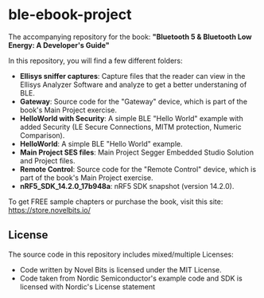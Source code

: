 # ble-ebook-project
The accompanying repository for the book: **"Bluetooth 5 &amp; Bluetooth Low Energy: A Developer's Guide"**

In this repository, you will find a few different folders:
- **Ellisys sniffer captures**: Capture files that the reader can view in the Ellisys Analyzer Software and analyze to get a better understaning of BLE.
- **Gateway**: Source code for the "Gateway" device, which is part of the book's Main Project exercise.
- **HelloWorld with Security**: A simple BLE "Hello World" example with added Security (LE Secure Connections, MITM protection, Numeric Comparison).
- **HelloWorld**: A simple BLE "Hello World" example.
- **Main Project SES files**: Main Project Segger Embedded Studio Solution and Project files.
- **Remote Control**: Source code for the "Remote Control" device, which is part of the book's Main Project exercise.
- **nRF5_SDK_14.2.0_17b948a**: nRF5 SDK snapshot (version 14.2.0).

To get FREE sample chapters or purchase the book, visit this site: https://store.novelbits.io/

## License
The source code in this repository includes mixed/multiple Licenses:
- Code written by Novel Bits is licensed under the MIT License.
- Code taken from Nordic Semiconductor's example code and SDK is licensed with Nordic's License statement
